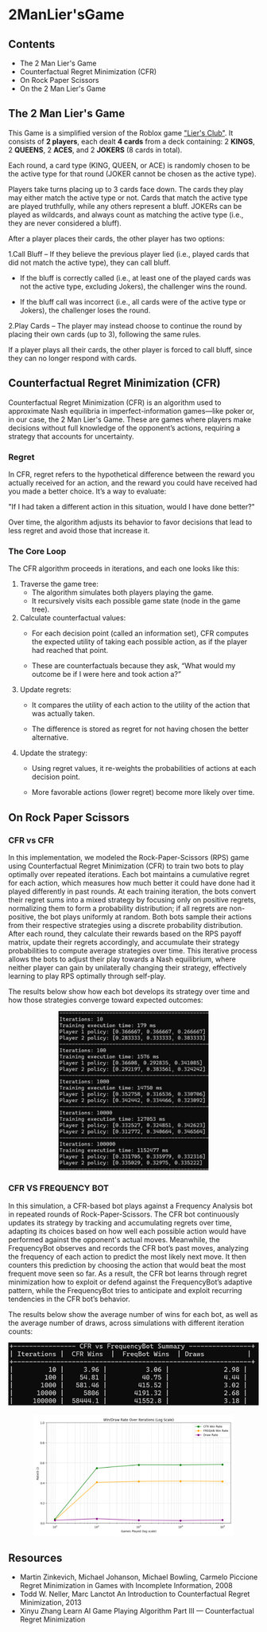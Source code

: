 # 2ManLier'sGame

## Contents

- The 2 Man Lier's Game
- Counterfactual Regret Minimization (CFR)
- On Rock Paper Scissors
- On the 2 Man Lier's Game

## The 2 Man Lier's Game

This Game is a simplified version of the Roblox game ["Lier's Club"](https://www.roblox.com/games/81080628786688/Liars-Club).
It consists of **2 players**, each dealt **4 cards** from a deck containing: 2 **KINGS**, 2 **QUEENS**, 2 **ACES**, and 2 **JOKERS** (8 cards in total).

Each round, a card type (KING, QUEEN, or ACE) is randomly chosen to be the active type for that round (JOKER cannot be chosen as the active type).

Players take turns placing up to 3 cards face down. The cards they play may either match the active type or not. Cards that match the active type are played truthfully, while any others represent a bluff. JOKERs can be played as wildcards, and always count as matching the active type (i.e., they are never considered a bluff).

After a player places their cards, the other player has two options:

1.Call Bluff – If they believe the previous player lied (i.e., played cards that did not match the active type), they can call bluff.

 - If the bluff is correctly called (i.e., at least one of the played cards was not the active type, excluding Jokers), the challenger wins the round.

 - If the bluff call was incorrect (i.e., all cards were of the active type or Jokers), the challenger loses the round.

2.Play Cards – The player may instead choose to continue the round by placing their own cards (up to 3), following the same rules.

If a player plays all their cards, the other player is forced to call bluff, since they can no longer respond with cards.

## Counterfactual Regret Minimization (CFR)

Counterfactual Regret Minimization (CFR) is an algorithm used to approximate Nash equilibria in imperfect-information games—like poker or, in our case, the 2 Man Lier's Game. These are games where players make decisions without full knowledge of the opponent’s actions, requiring a strategy that accounts for uncertainty.

### Regret
In CFR, regret refers to the hypothetical difference between the reward you actually received for an action, and the reward you could have received had you made a better choice. It’s a way to evaluate:

"If I had taken a different action in this situation, would I have done better?"

Over time, the algorithm adjusts its behavior to favor decisions that lead to less regret and avoid those that increase it.

### The Core Loop

The CFR algorithm proceeds in iterations, and each one looks like this:

1. Traverse the game tree:
    - The algorithm simulates both players playing the game.
    - It recursively visits each possible game state (node in the game tree).
2. Calculate counterfactual values:
    - For each decision point (called an information set), CFR computes the expected utility of taking each possible action, as if the player had reached that point.

    - These are counterfactuals because they ask, “What would my outcome be if I were here and took action a?”
3. Update regrets:
    - It compares the utility of each action to the utility of the action that was actually taken.

    - The difference is stored as regret for not having chosen the better alternative.
4. Update the strategy:
    - Using regret values, it re-weights the probabilities of actions at each decision point.

    - More favorable actions (lower regret) become more likely over time.

## On Rock Paper Scissors

### CFR vs CFR 
In this implementation, we modeled the Rock-Paper-Scissors (RPS) game using Counterfactual Regret Minimization (CFR) to train two bots to play optimally over repeated iterations. Each bot maintains a cumulative regret for each action, which measures how much better it could have done had it played differently in past rounds. At each training iteration, the bots convert their regret sums into a mixed strategy by focusing only on positive regrets, normalizing them to form a probability distribution; if all regrets are non-positive, the bot plays uniformly at random. Both bots sample their actions from their respective strategies using a discrete probability distribution. After each round, they calculate their rewards based on the RPS payoff matrix, update their regrets accordingly, and accumulate their strategy probabilities to compute average strategies over time. This iterative process allows the bots to adjust their play towards a Nash equilibrium, where neither player can gain by unilaterally changing their strategy, effectively learning to play RPS optimally through self-play.

The results below show how each bot develops its strategy over time and how those strategies converge toward expected outcomes:

<div style="text-align: center;">
  <img src="others/ss2.png" alt="Framework Diagram" style="width:60%;">
</div>


### CFR VS FREQUENCY BOT

In this simulation, a CFR-based bot plays against a Frequency Analysis bot in repeated rounds of Rock-Paper-Scissors. The CFR bot continuously updates its strategy by tracking and accumulating regrets over time, adapting its choices based on how well each possible action would have performed against the opponent's actual moves. Meanwhile, the FrequencyBot observes and records the CFR bot’s past moves, analyzing the frequency of each action to predict the most likely next move. It then counters this prediction by choosing the action that would beat the most frequent move seen so far. As a result, the CFR bot learns through regret minimization how to exploit or defend against the FrequencyBot’s adaptive pattern, while the FrequencyBot tries to anticipate and exploit recurring tendencies in the CFR bot’s behavior. 

The results below show the average number of wins for each bot, as well as the average number of draws, across simulations with different iteration counts:

<div style="text-align: center;">
  <img src="others/ss1.png" alt="Framework Diagram" style="width:100%;">
</div>

</br>

<div style="text-align: center;">
  <img src="others/Figure_1.png" alt="Framework Diagram" style="width:80%;">
</div>

## Resources
- Martin Zinkevich, Michael Johanson, Michael Bowling, Carmelo Piccione Regret Minimization in Games with Incomplete
Information, 2008
- Todd W. Neller, Marc Lanctot An Introduction to Counterfactual Regret Minimization, 2013
- Xinyu Zhang Learn AI Game Playing Algorithm Part III — Counterfactual Regret Minimization


